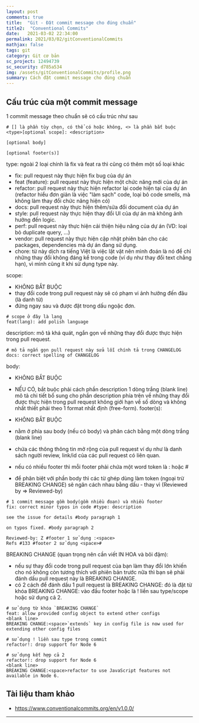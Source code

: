 ```yaml
---
layout: post
comments: true
title:  "Git - Đặt commit message cho đúng chuẩn"
title2:  "Conventional Commits"
date:   2021-03-02 22:34:00
permalink: 2021/03/02/gitConventionalCommits
mathjax: false
tags: git
category: Git cơ bản
sc_project: 12494739
sc_security: d785a534
img: /assets/gitConventionalCommits/profile.png
summary: Cách đặt commit message cho đúng chuẩn
---
```


## Cấu trúc của một commit message
1 commit message theo chuẩn sẽ có cấu trúc như sau

```
# [] là phần tùy chọn, có thể có hoặc không, <> là phần bắt buộc 
<type>[optional scope]: <description>

[optional body]

[optional footer(s)]
```

type: ngoài 2 loại chính là fix và feat ra thì cũng có thêm một số loại khác

- fix: pull request này thực hiện fix bug của dự án
- feat (feature): pull request này thực hiện một chức năng mới của dự án
- refactor: pull request này thực hiện refactor lại code hiện tại của dự án (refactor hiểu đơn giản là việc "làm sạch" code, loại bỏ code smells, mà không làm thay đổi chức năng hiện có)
- docs: pull request này thực hiện thêm/sửa đổi document của dự án
- style: pull request này thực hiện thay đổi UI của dự án mà không ảnh hưởng đến logic.
- perf: pull request này thực hiện cải thiện hiệu năng của dự án (VD: loại bỏ duplicate query, ...)
- vendor: pull request này thực hiện cập nhật phiên bản cho các packages, dependencies mà dự án đang sử dụng.
- chore: từ này dịch ra tiếng Việt là việc lặt vặt nên mình đoán là nó để chỉ những thay đổi không đáng kể trong code (ví dụ như thay đổi text chẳng hạn), vì mình cũng ít khi sử dụng type này.

scope:

- KHÔNG BẮT BUỘC
- thay đổi code trong pull request này sẽ có phạm vi ảnh hưởng đến đâu (là danh từ)
- đứng ngay sau <type> và được đặt trong dấu ngoặc đơn.
```
# scope ở đây là lang
feat(lang): add polish language
```

description: mô tả khá quát, ngắn gọn về những thay đổi được thực hiện trong pull request.
```
# mô tả ngắn gọn pull request này sửa lỗi chính tả trong CHANGELOG
docs: correct spelling of CHANGELOG
```

body:

- KHÔNG BẮT BUỘC
- NẾU CÓ, bắt buộc phải cách phần description 1 dòng trắng (blank line)
mô tả chi tiết bổ sung cho phần description phía trên về những thay đổi được thực hiện trong pull request
không giới hạn về số dòng và không nhất thiết phải theo 1 format nhất định (free-form).
footer(s):

- KHÔNG BẮT BUỘC
- nằm ở phía sau body (nếu có body) và phân cách bằng một dòng trắng (blank line)
- chứa các thông thông tin mở rộng của pull request ví dụ như là danh sách người review, link/id của các pull request có liên quan.
- nếu có nhiều footer thì mỗi footer phải chứa một word token là :<space> hoặc <space>#
- để phân biệt với phần body thì các từ ghép dùng làm token (ngoại trừ BREAKING CHANGE) sẽ ngăn cách nhau bằng dấu - thay vì <space> (Reviewed by => Reviewed-by)

```
# 1 commit message gồm body(gồm nhiều đoạn) và nhiều footer 
fix: correct minor typos in code #type: description

see the issue for details #body paragraph 1

on typos fixed. #body paragraph 2

Reviewed-by: Z #footer 1 sử dụng :<space>
Refs #133 #footer 2 sử dụng <space>#
```

BREAKING CHANGE (quan trọng nên cần viết IN HOA và bôi đậm):

- nếu sự thay đổi code trong pull request của bạn làm thay đổi lớn khiến cho nó không còn tương thích với phiên bản trước nữa thì bạn sẽ phải đánh dấu pull request này là BREAKING CHANGE.
- có 2 cách để đánh dấu 1 pull request là BREAKING CHANGE: đó là đặt từ khóa BREAKING CHANGE: vào đầu footer hoặc là ! liền sau type/scope hoặc sử dụng cả 2.

```
# sử dụng từ khóa `BREAKING CHANGE`
feat: allow provided config object to extend other configs
<blank line>
BREAKING CHANGE:<space>`extends` key in config file is now used for extending other config files

# sử dụng ! liền sau type trong commit
refactor!: drop support for Node 6

# sử dụng kết hợp cả 2 
refactor!: drop support for Node 6
<blank line>
BREAKING CHANGE:<space>refactor to use JavaScript features not available in Node 6.
```

## Tài liệu tham khảo
- https://www.conventionalcommits.org/en/v1.0.0/


---

